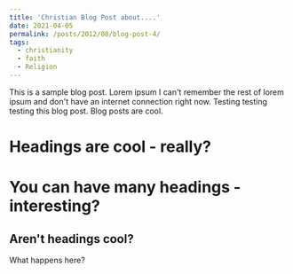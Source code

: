 ```yaml
---
title: 'Christian Blog Post about....'
date: 2021-04-05
permalink: /posts/2012/08/blog-post-4/
tags:
  - christianity
  - faith
  - Religion
---
```


This is a sample blog post. Lorem ipsum I can't remember the rest of lorem ipsum and don't have an internet connection right now. Testing testing testing this blog post. Blog posts are cool.

Headings are cool - really?
======

You can have many headings - interesting?
======

Aren't headings cool?
------

What happens here?